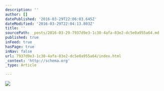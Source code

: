 ```yaml
---
description: ''
author: []
datePublished: '2016-03-29T22:06:03.645Z'
dateModified: '2016-03-29T22:04:13.803Z'
title: ''
sourcePath: _posts/2016-03-29-7937d9e3-1c30-4afa-83e2-dc5e0a955a64.md
published: true
inFeed: true
hasPage: true
inNav: false
url: 7937d9e3-1c30-4afa-83e2-dc5e0a955a64/index.html
_context: 'http://schema.org'
_type: Article

---
```

![](https://the-grid-user-content.s3-us-west-2.amazonaws.com/8a36d3c2-b9b9-48e6-871e-476b89115c88.png)